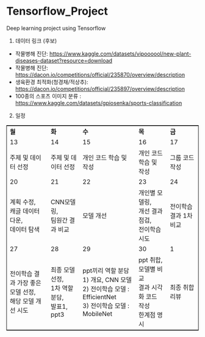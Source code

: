 # Tensorflow_Project
Deep learning project using Tensorflow

1. 데이터 링크 (후보)
- 작물병해 진단: https://www.kaggle.com/datasets/vipoooool/new-plant-diseases-dataset?resource=download
- 작물병해 진단: https://dacon.io/competitions/official/235870/overview/description
- 생육환경 최적화(청경채/적상추): https://dacon.io/competitions/official/235897/overview/description
- 100종의 스포츠 이미지 분류 : https://www.kaggle.com/datasets/gpiosenka/sports-classification

2. 일정
<table style="border:1px solid black;margin-left:auto;margin-right:auto; width: 100%">
  <tr>
    <td><b>월</b></td>
    <td><b>화</b></td>
    <td><b>수</b></td>
    <td><b>목</b></td>
    <td><b>금</b></td>
  </tr>
  <tr>
    <td>13</td>
    <td>14</td>
    <td>15</td>
    <td>16</td>
    <td>17</td>
  </tr>
  <tr>
    <td>주제 및 데이터 선정</td>
    <td>주제 및 데이터 선정</td>
    <td>개인 코드 학습 및 작성</td>
    <td>개인 코드 학습 및 작성</td>
    <td>그룹 코드 작성</td>
  </tr>
  <tr>
    <td>20</td>
    <td>21</td>
    <td>22</td>
    <td>23</td>
    <td>24</td>
  </tr>
  <tr>
    <td>계획 수정,<br> 캐글 데이터 다운, <br> 데이터 탐색 <br></td>
    <td>CNN모델링, <br> 팀원간 결과 비교 </td>
    <td>모델 개선</td>
    <td>개인별 모델링, <br> 개선 결과 점검, <br> 전이학습 시도</td>
    <td>전이학습 결과 1차 비교</td>
  </tr>
  <tr>
    <td>27</td>
    <td>28</td>
    <td>29</td>
    <td>30</td>
    <td>1</td>
  </tr>
  <tr>
    <td>전이학습 결과 가장 좋은 모델 선정, <br> 해당 모델 개선 시도</td>
    <td>최종 모델 선정,<br>1차 역할 분담, <br> 발표1, ppt3</td>
    <td>ppt끼리 역할 분담 <br> 1) 개요, CNN 모델 <br> 2) 전이학습 모델 : EfficientNet <br> 3) 전이학습 모델 : MobileNet
</td>
    <td>ppt 취합, <br> 모델별 비교 <br> 결과 시각화 코드 작성 <br> 한계점 명시</td>
    <td>최종 취합 <br> 리뷰</td>
  </tr>
</표>
